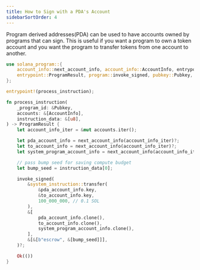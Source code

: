 ```yaml
---
title: How to Sign with a PDA's Account
sidebarSortOrder: 4
---
```


Program derived addresses(PDA) can be used to have accounts owned by programs
that can sign. This is useful if you want a program to own a token account and
you want the program to transfer tokens from one account to another.

```rust filename="sign-with-pda.rs" {22-34}
use solana_program::{
    account_info::next_account_info, account_info::AccountInfo, entrypoint,
    entrypoint::ProgramResult, program::invoke_signed, pubkey::Pubkey, system_instruction,
};

entrypoint!(process_instruction);

fn process_instruction(
    _program_id: &Pubkey,
    accounts: &[AccountInfo],
    instruction_data: &[u8],
) -> ProgramResult {
    let account_info_iter = &mut accounts.iter();

    let pda_account_info = next_account_info(account_info_iter)?;
    let to_account_info = next_account_info(account_info_iter)?;
    let system_program_account_info = next_account_info(account_info_iter)?;

    // pass bump seed for saving compute budget
    let bump_seed = instruction_data[0];

    invoke_signed(
        &system_instruction::transfer(
            &pda_account_info.key,
            &to_account_info.key,
            100_000_000, // 0.1 SOL
        ),
        &[
            pda_account_info.clone(),
            to_account_info.clone(),
            system_program_account_info.clone(),
        ],
        &[&[b"escrow", &[bump_seed]]],
    )?;

    Ok(())
}

```
